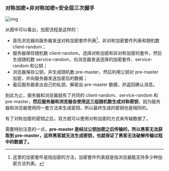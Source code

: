 ### 对称加密+非对称加密=安全层三次握手

![img](https://static001.geekbang.org/resource/image/d5/45/d5cd34dbf3636ebc0e809aa424c53845.png?wh=1670*1022)



从图中可以看出，加密流程是这样的：

+ 首先浏览器向服务器发送对称加密套件列表[^1]、非对称加密套件列表和随机数 client-random；
+ 服务器保存随机数 client-random，选择对称加密和非对称加密的套件，然后生成随机数 service-random，向浏览器发送选择的加密套件、service-random 和公钥；
+ 浏览器保存公钥，并生成随机数 pre-master，然后利用公钥对 pre-master 加密，并向服务器发送加密后的数据；
+ 最后服务器拿出自己的私钥，解密出 pre-master 数据，并返回确认消息。



到此为止，服务器和浏览器就有了共同的 client-random、service-random 和 pre-master，**然后服务器和浏览器会使用这三组随机数生成对称密钥**，因为服务器和浏览器使用同一套方法来生成密钥，所以最终生成的密钥也是相同的。

有了对称加密的密钥之后，双方就可以使用对称加密的方式来传输数据了。

需要特别注意的一点，**pre-master 是经过公钥加密之后传输的，所以黑客无法获取到 pre-master，这样黑客就无法生成密钥，也就保证了黑客无法破解传输过程中的数据了。**



[^1]: 这里的加密套件是指加密的方法，加密套件列表就是指浏览器能支持多少种加密方法列表。
